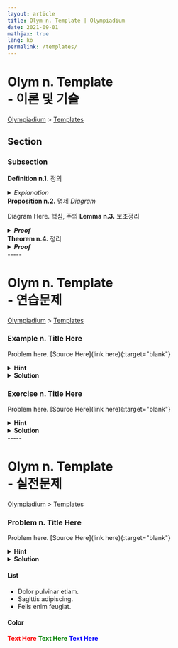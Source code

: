 ```yaml
---
layout: article
title: Olym n. Template | Olympiadium
date: 2021-09-01
mathjax: true
lang: ko
permalink: /templates/
---
```

# Olym n. Template <br> <ssup> - 이론 및 기술</ssup>

<a href="{{ site.homeurl }}">Olympiadium</a> > <a href="{{ site.homeurl }}templates/">Templates</a>

## Section
### Subsection
<yellowboard><b>Definition n.1.</b> 정의</yellowboard>
<orangeborder><details>
<summary><i>Explanation</i></summary>
추가설명
</details></orangeborder>
<orangeboard><b>Proposition n.2.</b> 명제</orangeboard>
<i>Diagram</i>

Diagram Here.
<redborder> 핵심, 주의 </redborder>
<greenboard><b>Lemma n.3.</b> 보조정리</greenboard>
<blueborder><details>
<summary><b><i>Proof</i></b></summary>
증명
</details></blueborder>
<greenboard><b>Theorem n.4.</b> 정리</greenboard>
<blueborder><details>
<summary><b><i>Proof</i></b></summary>
증명
</details></blueborder>
-----
  
# Olym n. Template <br> <ssup> - 연습문제</ssup>

<a href="{{ site.homeurl }}">Olympiadium</a> > <a href="{{ site.homeurl }}templates/">Templates</a>

### Example n. Title Here
<skyblueboard> Problem here. </skyblueboard>
[Source Here](link here){:target="blank"}
  
<purpleborder><details>
<summary><b>Hint</b></summary>
Hint Here. 
</details></purpleborder>
<pinkborder><details>
<summary><b>Solution</b></summary>
Solution Here. 
</details></pinkborder>
  
### Exercise n. Title Here
<skyblueboard> Problem here. </skyblueboard>
[Source Here](link here){:target="blank"}
  
<purpleborder><details>
<summary><b>Hint</b></summary>
Hint Here. 
</details></purpleborder>
<pinkborder><details>
<summary><b>Solution</b></summary>
Solution Here. 
</details></pinkborder>
-----
  
# Olym n. Template <br> <ssup> - 실전문제</ssup>

<a href="{{ site.homeurl }}">Olympiadium</a> > <a href="{{ site.homeurl }}templates/">Templates</a>

### Problem n. Title Here
<blueboard> Problem here. </blueboard>
[Source Here](link here){:target="blank"}
  
<purpleborder><details>
<summary><b>Hint</b></summary>
Hint Here. 
</details></purpleborder>
<pinkborder><details>
<summary><b>Solution</b></summary>
Solution Here. 
</details></pinkborder>

#### List
<ul>
<li>Dolor pulvinar etiam.</li>
<li>Sagittis adipiscing.</li>
<li>Felis enim feugiat.</li>
</ul>

#### Color
<span style="color:red"><b>Text Here</b></span>
<span style="color:green"><b>Text Here</b></span>
<span style="color:blue"><b>Text Here</b></span>
